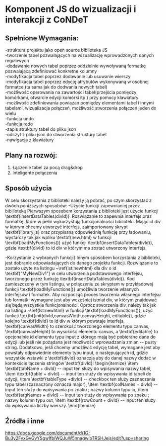 # Komponent JS do wizualizacji i interakcji z CoNDeT


## Spełnione Wymagania:
-struktura projektu jako open source biblioteka JS  
-tworzenie tabel pozwalających na wizualizację wprowadzonych danych regułowych  
-dodawanie nowych tabel poprzez oddzielnie wywoływaną formatkę pozwalającą zdefiniować konkretne kolumny  
-modyfikacja tabel poprzez dodawanie lub usuwanie wierszy  
-modyfikacja tabel poprzez edycję atrybutów wykonywaną w osobnej formatce (ta sama jak do dodwania nowych tabel)  
-możliwość operowania na zawartości tabel(przejścia pomiędzy komórkami, otwarcie edycji komórki itp.) przy pomocy klawiatury  
-możliwość zdefiniowania powiązań pomiędzy elementami tabel i innymi tabelami, wizualizacja połączeń, możliwość stworzenia połączeń jeden do wielu  
-funkcja undo  
-funkcja redo  
-zapis struktury tabel do pliku json  
-odczyt z pliku json do stworzenia struktury tabel  
-nawigacja z klawiatury
## Plany na rozwój:
1. Łączenie tabel za pocą drag&drop
2. Inteligente połączenia
## Sposób użycia
W celu skorzystania z biblioteki należy ją pobrać, po czym skorzystać z dwóch poniższych sposobów:
-Użycie funkcji zapewnianiej przez bibiliotekę
Pierwszym sposobem korzystania z biblioteki jest użycie funkcji  \textbf{insertDataTables(divId)}. Rozwiązanie to zapewnia interfejs oraz formatkę, które w pełni wykorzystują funkcjonalności biblioteki. Mając id div w którym chcemy utworzyć interfejs, zaimportowany skrypt  \textbf{library.js} oraz przypisaną odpowiednią funkcję przy ładowaniu, wystarczy tak jak wpliku  \textbf{new.html} w funkcji \textbf{loadMyFunctions()} użyć funkcji \textbf{insertDataTables(divId)}, gdzie \textbf{divId} to id div w którym ma zostać utworzony interfejs. 

-Korzystanie z wybranych funkcji}
Innym sposobem korzystania z biblioteki, jest dobranie odpowiadających do danego projektu funkcji. Rozwiązanie to zostało użyte na listingu ~\ref{lst:newhtml} dla div o id \textbf{"MyNewDiv1"} w celu utworzenia podstawowego interfejsu, tworzonego przez funkcję \textbf{insertDataTables(divId)}. Kod zamieszczony w tym listingu, w połączeniu ze skryptem w przykładowej funkcji \textbf{loadMyFunctions()} umożliwia tworzenie własnych interfejsów i formatek.
Aby rozpocząć proces tworzenia własnego interfejsu lub formatki wymagane jest aby wcześniej istniał div, w którym znajdować się będą wszystkie funkcjonalności.
Oprócz stworzenia div, należy tak jak na listingu ~\ref{lst:newhtml} w funkcji \textbf{loadMyFunctions()}, użyć funkcji \textbf{init(divId,canvasWidth,canvasHeight, editable)}, gdzie kolejno \textbf{divId} to id div w którym powstaje interfejs, \textbf{canvasWidth} to szerokość tworzonego elementu typu canvas, \textbf{canvasHeight} to wysokość elementu canvas, a \textbf{editable} to opcjonalnie id elementu typu input z którego mają być pobierane dane do edycji lub jeśli nie pożądana jest możliwość wprowadzania zmian -- pusty string. Dodatkowo, jeśli chcemy umożliwić edycję tabel, wymagane jest aby powstały odpowiednie elementy typu input, o następujących id, gdzie wszystkie wstawki z  \textbf{divId} oznaczją aby do danej nazwy dodać w kontekście łączenia stringów \textbf{divId}:
\begin{itemize}
    \item \textbf{tabName + divId} -- input ten służy do wpisywania nazwy tabel,
    \item \textbf{tabId + divId} -- input ten służy do wpisywania id tabeli do edycji,
     \item \textbf{tableType +divId} -- checkbox ten służy zaznaczania typu tabel (zaznaczony oznacza major),
      \item \textbf{colNames + divId} -- input ten służy do wpisywania po znaku ; nazwy kolumn typu in,
      \item \textbf{argNames + divId} -- input ten służy do wpisywania po znaku ; nazwy kolumn typu out,
      \item \textbf{rowCount + divId} -- input ten służy do wpisywania liczby wierszy.
\end{itemize}
## Źródła i inne
https://docs.google.com/document/d/1G-Bu3y2FyxGvGvYSgwIfbiWQJuW5nnagwibTRSHJejs/edit?usp=sharing

